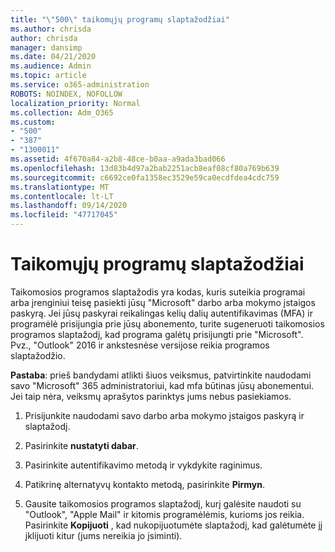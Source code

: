 ```yaml
---
title: "\"500\" taikomųjų programų slaptažodžiai"
ms.author: chrisda
author: chrisda
manager: dansimp
ms.date: 04/21/2020
ms.audience: Admin
ms.topic: article
ms.service: o365-administration
ROBOTS: NOINDEX, NOFOLLOW
localization_priority: Normal
ms.collection: Adm_O365
ms.custom:
- "500"
- "387"
- "1300011"
ms.assetid: 4f670a84-a2b8-48ce-b0aa-a9ada3bad066
ms.openlocfilehash: 13d83b4d97a2bab2251acb8eaf08cf80a769b639
ms.sourcegitcommit: c6692ce0fa1358ec3529e59ca0ecdfdea4cdc759
ms.translationtype: MT
ms.contentlocale: lt-LT
ms.lasthandoff: 09/14/2020
ms.locfileid: "47717045"
---
```

# <a name="app-passwords"></a>Taikomųjų programų slaptažodžiai

Taikomosios programos slaptažodis yra kodas, kuris suteikia programai arba įrenginiui teisę pasiekti jūsų "Microsoft" darbo arba mokymo įstaigos paskyrą. Jei jūsų paskyrai reikalingas kelių dalių autentifikavimas (MFA) ir programėlė prisijungia prie jūsų abonemento, turite sugeneruoti taikomosios programos slaptažodį, kad programa galėtų prisijungti prie "Microsoft". Pvz., "Outlook" 2016 ir ankstesnėse versijose reikia programos slaptažodžio.

 **Pastaba**: prieš bandydami atlikti šiuos veiksmus, patvirtinkite naudodami savo "Microsoft" 365 administratoriui, kad mfa būtinas jūsų abonementui. Jei taip nėra, veiksmų aprašytos parinktys jums nebus pasiekiamos.

1. Prisijunkite naudodami savo darbo arba mokymo įstaigos paskyrą ir slaptažodį.

2. Pasirinkite **nustatyti dabar**.

3. Pasirinkite autentifikavimo metodą ir vykdykite raginimus.

4. Patikrinę alternatyvų kontakto metodą, pasirinkite **Pirmyn**.

5. Gausite taikomosios programos slaptažodį, kurį galėsite naudoti su "Outlook", "Apple Mail" ir kitomis programėlėmis, kurioms jos reikia. Pasirinkite **Kopijuoti** , kad nukopijuotumėte slaptažodį, kad galėtumėte jį įklijuoti kitur (jums nereikia jo įsiminti).
